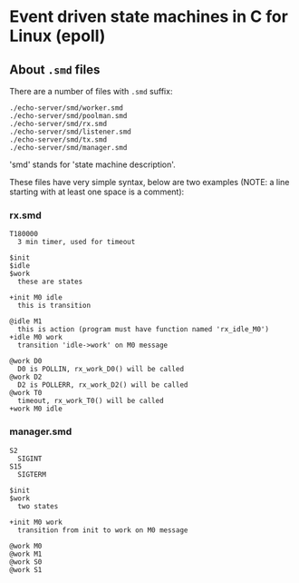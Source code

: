# Event driven state machines in C for Linux (epoll)

## About `.smd` files

There are a number of files with `.smd` suffix:

```
./echo-server/smd/worker.smd
./echo-server/smd/poolman.smd
./echo-server/smd/rx.smd
./echo-server/smd/listener.smd
./echo-server/smd/tx.smd
./echo-server/smd/manager.smd

```

'smd' stands for 'state machine description'.

These files have very simple syntax, below are two examples
(NOTE: a line starting with at least one space is a comment):

### rx.smd
```
T180000
  3 min timer, used for timeout

$init
$idle
$work
  these are states

+init M0 idle
  this is transition

@idle M1
  this is action (program must have function named 'rx_idle_M0')
+idle M0 work
  transition 'idle->work' on M0 message

@work D0
  D0 is POLLIN, rx_work_D0() will be called
@work D2
  D2 is POLLERR, rx_work_D2() will be called
@work T0
  timeout, rx_work_T0() will be called
+work M0 idle
```

### manager.smd
```
S2
  SIGINT
S15
  SIGTERM

$init
$work
  two states

+init M0 work
  transition from init to work on M0 message

@work M0
@work M1
@work S0
@work S1
```
